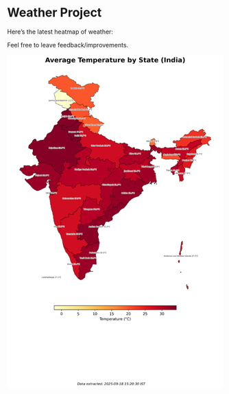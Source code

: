 # Weather Project

Here’s the latest heatmap of weather:

Feel free to leave feedback/improvements.

![India Heatmap](docs/assets/india_heatmap.png?v=CBD5E8)
